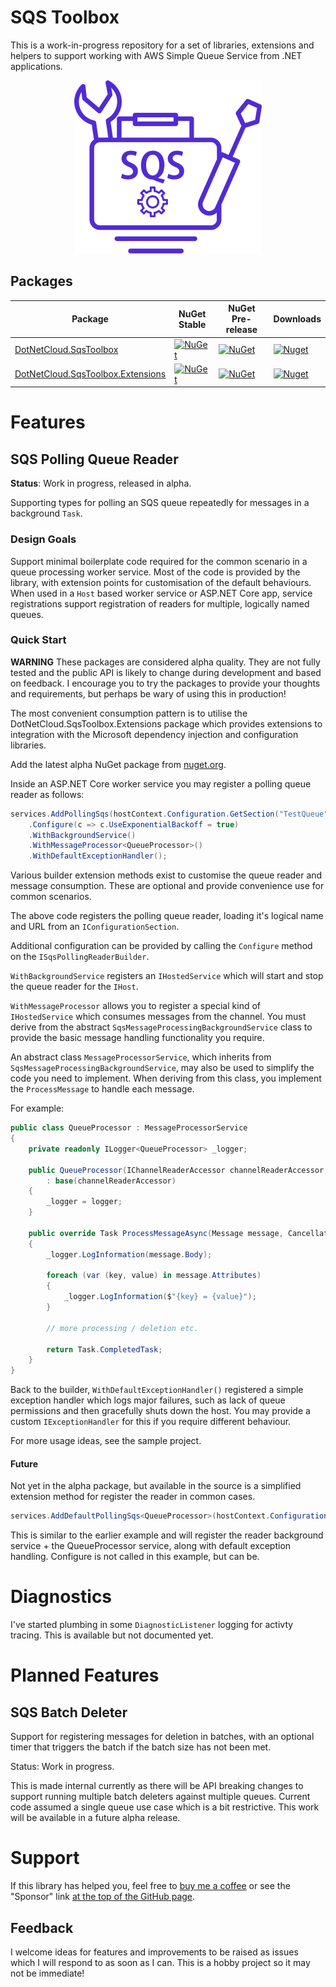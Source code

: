 # SQS Toolbox

This is a work-in-progress repository for a set of libraries, extensions and helpers to support working with AWS Simple Queue Service from .NET applications.

<p align="center">
  <img src="sqs-toolbox.png" width="300">
</p>

## Packages

| Package | NuGet Stable | NuGet Pre-release | Downloads | 
| ------- | ------------ | ----------------- | --------- | 
| [DotNetCloud.SqsToolbox](https://www.nuget.org/packages/DotNetCloud.SqsToolbox) | [![NuGet](https://img.shields.io/nuget/v/DotNetCloud.SqsToolbox.svg)](https://www.nuget.org/packages/DotNetCloud.SqsToolbox) | [![NuGet](https://img.shields.io/nuget/vpre/DotNetCloud.SqsToolbox.svg)](https://www.nuget.org/packages/DotNetCloud.SqsToolbox) | [![Nuget](https://img.shields.io/nuget/dt/DotNetCloud.SqsToolbox.svg)](https://www.nuget.org/packages/DotNetCloud.SqsToolbox) | 
| [DotNetCloud.SqsToolbox.Extensions](https://www.nuget.org/packages/DotNetCloud.SqsToolbox.Extensions) | [![NuGet](https://img.shields.io/nuget/v/DotNetCloud.SqsToolbox.Extensions.svg)](https://www.nuget.org/packages/DotNetCloud.SqsToolbox.Extensions) | [![NuGet](https://img.shields.io/nuget/vpre/DotNetCloud.SqsToolbox.Extensions.svg)](https://www.nuget.org/packages/DotNetCloud.SqsToolbox.Extensions) | [![Nuget](https://img.shields.io/nuget/dt/DotNetCloud.SqsToolbox.Extensions.svg)](https://www.nuget.org/packages/DotNetCloud.SqsToolbox.Extensions) | 

# Features

## SQS Polling Queue Reader

**Status**: Work in progress, released in alpha.

Supporting types for polling an SQS queue repeatedly for messages in a background `Task`.

### Design Goals

Support minimal boilerplate code required for the common scenario in a queue processing worker service. Most of the code is provided by the library, with extension points for customisation of the default behaviours. When used in a `Host` based worker service or ASP.NET Core app, service registrations support registration of readers for multiple, logically named queues.

### Quick Start

**WARNING**
These packages are considered alpha quality. They are not fully tested and the public API is likely to change during development and based on feedback. I encourage you to try the packages to provide your thoughts and requirements, but perhaps be wary of using this in production!

The most convenient consumption pattern is to utilise the DotNetCloud.SqsToolbox.Extensions package which provides extensions to integration with the Microsoft dependency injection and configuration libraries.

Add the latest alpha NuGet package from [nuget.org](https://www.nuget.org/packages/DotNetCloud.SqsToolbox.Extensions).

Inside an ASP.NET Core worker service you may register a polling queue reader as follows:

```csharp
services.AddPollingSqs(hostContext.Configuration.GetSection("TestQueue"))
    .Configure(c => c.UseExponentialBackoff = true)
    .WithBackgroundService()
    .WithMessageProcessor<QueueProcessor>()
    .WithDefaultExceptionHandler();
```

Various builder extension methods exist to customise the queue reader and message consumption. These are optional and provide convenience use for common scenarios.

The above code registers the polling queue reader, loading it's logical name and URL from an `IConfigurationSection`.

Additional configuration can be provided by calling the `Configure` method on the `ISqsPollingReaderBuilder`.

`WithBackgroundService` registers an `IHostedService` which will start and stop the queue reader for the `IHost`.

`WithMessageProcessor` allows you to register a special kind of `IHostedService` which consumes messages from the channel. You must derive from the abstract `SqsMessageProcessingBackgroundService` class to provide the basic message handling functionality you require. 

An abstract class `MessageProcessorService`, which inherits from `SqsMessageProcessingBackgroundService`, may also be used to simplify the code you need to implement. When deriving from this class, you implement the `ProcessMessage` to handle each message.

For example:

```csharp
public class QueueProcessor : MessageProcessorService
{
    private readonly ILogger<QueueProcessor> _logger;

    public QueueProcessor(IChannelReaderAccessor channelReaderAccessor, ILogger<QueueProcessor> logger) 
        : base(channelReaderAccessor)
    {
        _logger = logger;
    }

    public override Task ProcessMessageAsync(Message message, CancellationToken cancellationToken = default)
    {
        _logger.LogInformation(message.Body);

        foreach (var (key, value) in message.Attributes)
        {
            _logger.LogInformation($"{key} = {value}");
        }

        // more processing / deletion etc.

        return Task.CompletedTask;
    }
}
```

Back to the builder, `WithDefaultExceptionHandler()` registered a simple exception handler which logs major failures, such as lack of queue permissions and then gracefully shuts down the host. You may provide a custom `IExceptionHandler` for this if you require different behaviour.

For more usage ideas, see the sample project.

#### Future

Not yet in the alpha package, but available in the source is a simplified extension method for register the reader in common cases.

```csharp
services.AddDefaultPollingSqs<QueueProcessor>(hostContext.Configuration.GetSection("TestQueue"));
```

This is similar to the earlier example and will register the reader background service + the QueueProcessor service, along with default exception handling. Configure is not called in this example, but can be.

# Diagnostics

I've started plumbing in some `DiagnosticListener` logging for activty tracing. This is available but not documented yet.

# Planned Features

## SQS Batch Deleter

Support for registering messages for deletion in batches, with an optional timer that triggers the batch if the batch size has not been met.

Status: Work in progress.

This is made internal currently as there will be API breaking changes to support running multiple batch deleters against multiple queues. Current code assumed a single queue use case which is a bit restrictive. This work will be available in a future alpha release.

# Support

If this library has helped you, feel free to [buy me a coffee](https://www.buymeacoffee.com/stevejgordon) or see the "Sponsor" link [at the top of the GitHub page](https://github.com/stevejgordon/CorrelationId).

## Feedback

I welcome ideas for features and improvements to be raised as issues which I will respond to as soon as I can. This is a hobby project so it may not be immediate!
